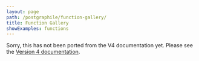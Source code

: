 ```yaml
---
layout: page
path: /postgraphile/function-gallery/
title: Function Gallery
showExamples: functions
---
```


Sorry, this has not been ported from the V4 documentation yet. Please see the [Version 4 documentation](../current/function-gallery).
